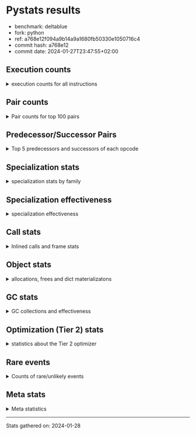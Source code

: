 
# Pystats results

- benchmark: deltablue
- fork: python
- ref: a768e12f094a9b14a9a1680fb50330e1050716c4
- commit hash: a768e12
- commit date: 2024-01-27T23:47:55+02:00

## Execution counts

<details>
<summary> execution counts for all instructions </summary>

|Name | Count | Self | Cumulative | Miss ratio | 
|---|---:|---:|---:|---:|
| LOAD_FAST | 391,496,320 | 20.2% | 20.2% |  |
| LOAD_ATTR_INSTANCE_VALUE | 268,408,620 | 13.9% | 34.1% | 1.5% |
| RESUME_CHECK | 131,636,640 | 6.8% | 40.9% | 0.0% |
| CALL_PY_EXACT_ARGS | 123,166,680 | 6.4% | 47.3% | 2.8% |
| LOAD_ATTR_METHOD_WITH_VALUES | 121,385,540 | 6.3% | 53.6% | 5.5% |
| LOAD_GLOBAL_MODULE | 94,470,280 | 4.9% | 58.4% |  |
| POP_JUMP_IF_FALSE | 93,130,320 | 4.8% | 63.3% |  |
| COMPARE_OP_INT | 87,805,100 | 4.5% | 67.8% |  |
| RETURN_VALUE | 81,860,940 | 4.2% | 72.0% |  |
| LOAD_ATTR_CLASS | 78,745,360 | 4.1% | 76.1% |  |
| STORE_FAST | 60,257,680 | 3.1% | 79.2% |  |
| STORE_ATTR_INSTANCE_VALUE | 55,089,540 | 2.8% | 82.1% | 3.4% |
| POP_TOP | 53,102,380 | 2.7% | 84.8% |  |
| RETURN_CONST | 51,095,040 | 2.6% | 87.4% |  |
| FOR_ITER_LIST | 41,702,280 | 2.2% | 89.6% |  |
| JUMP_BACKWARD | 41,364,480 | 2.1% | 91.7% |  |
| LOAD_FAST_LOAD_FAST | 20,323,840 | 1.1% | 92.8% |  |
| TO_BOOL_BOOL | 18,201,080 | 0.9% | 93.7% |  |
| LOAD_ATTR | 17,765,040 | 0.9% | 94.6% |  |
| POP_JUMP_IF_TRUE | 12,500,480 | 0.6% | 95.3% |  |
| LOAD_CONST | 9,244,240 | 0.5% | 95.8% |  |
| LOAD_GLOBAL_BUILTIN | 7,871,600 | 0.4% | 96.2% |  |
| BINARY_OP_ADD_INT | 7,165,340 | 0.4% | 96.5% |  |
| CALL_BOUND_METHOD_EXACT_ARGS | 6,955,340 | 0.4% | 96.9% |  |
| BINARY_OP_MULTIPLY_INT | 6,366,660 | 0.3% | 97.2% |  |
| CALL_LIST_APPEND | 5,997,860 | 0.3% | 97.5% |  |
| COMPARE_OP | 5,512,420 | 0.3% | 97.8% |  |
| COPY | 4,656,640 | 0.2% | 98.1% |  |
| CALL_LEN | 4,446,600 | 0.2% | 98.3% |  |
| TO_BOOL_INT | 4,446,600 | 0.2% | 98.5% |  |
| GET_ITER | 4,057,680 | 0.2% | 98.7% |  |
| CALL | 3,981,820 | 0.2% | 98.9% |  |
| COPY_FREE_VARS | 3,402,320 | 0.2% | 99.1% |  |
| LOAD_SUPER_ATTR_METHOD | 3,402,020 | 0.2% | 99.3% |  |
| CALL_METHOD_DESCRIPTOR_FAST | 3,185,780 | 0.2% | 99.5% | 100.0% |
| POP_JUMP_IF_NONE | 2,869,760 | 0.1% | 99.6% |  |
| FOR_ITER_RANGE | 1,405,380 | 0.1% | 99.7% |  |
| EXIT_INIT_CHECK | 1,318,140 | 0.1% | 99.8% |  |
| CALL_ALLOC_AND_ENTER_INIT | 1,318,140 | 0.1% | 99.8% |  |
| BINARY_OP | 856,520 | 0.0% | 99.9% |  |
| SWAP | 796,160 | 0.0% | 99.9% |  |
| JUMP_FORWARD | 514,560 | 0.0% | 99.9% |  |
| BINARY_SUBSCR | 507,440 | 0.0% | 100.0% |  |
| UNARY_NOT | 271,360 | 0.0% | 100.0% |  |
| INTERPRETER_EXIT | 261,380 | 0.0% | 100.0% |  |
| BINARY_OP_SUBTRACT_INT | 89,540 | 0.0% | 100.0% |  |
| LOAD_ATTR_SLOT | 61,320 | 0.0% | 100.0% |  |
| CALL_BUILTIN_CLASS | 22,980 | 0.0% | 100.0% |  |
| CALL_METHOD_DESCRIPTOR_O | 10,400 | 0.0% | 100.0% | 100.0% |
| BUILD_CONST_KEY_MAP | 10,240 | 0.0% | 100.0% |  |
| BINARY_SUBSCR_DICT | 10,220 | 0.0% | 100.0% |  |
| STORE_GLOBAL | 5,120 | 0.0% | 100.0% |  |
| LOAD_GLOBAL | 4,080 | 0.0% | 100.0% |  |
| PUSH_NULL | 2,880 | 0.0% | 100.0% |  |
| LOAD_FAST_CHECK | 2,560 | 0.0% | 100.0% |  |
| STORE_FAST_STORE_FAST | 2,560 | 0.0% | 100.0% |  |
| UNPACK_SEQUENCE_TUPLE | 2,540 | 0.0% | 100.0% |  |
| STORE_ATTR | 2,200 | 0.0% | 100.0% |  |
| TO_BOOL | 1,280 | 0.0% | 100.0% |  |
| RESUME | 1,200 | 0.0% | 100.0% | 305.0% |
| FOR_ITER | 520 | 0.0% | 100.0% |  |
| LOAD_SUPER_ATTR | 440 | 0.0% | 100.0% |  |
| LOAD_DEREF | 160 | 0.0% | 100.0% |  |
| LOAD_ATTR_MODULE | 120 | 0.0% | 100.0% |  |
| NOP | 80 | 0.0% | 100.0% |  |
| CALL_FUNCTION_EX | 80 | 0.0% | 100.0% |  |
| BINARY_OP_SUBTRACT_FLOAT | 60 | 0.0% | 100.0% |  |
| UNPACK_SEQUENCE | 40 | 0.0% | 100.0% |  |


</details>

## Pair counts

<details>
<summary> Pair counts for top 100 pairs </summary>

|Pair | Count | Self | Cumulative | 
|---|---:|---:|---:|
| LOAD_FAST LOAD_ATTR_INSTANCE_VALUE | 210,659,280 | 10.9% | 10.9% |
| RESUME_CHECK LOAD_FAST | 124,154,240 | 6.4% | 17.3% |
| CALL_PY_EXACT_ARGS RESUME_CHECK | 121,275,820 | 6.3% | 23.6% |
| LOAD_FAST LOAD_ATTR_METHOD_WITH_VALUES | 115,525,680 | 6.0% | 29.5% |
| LOAD_ATTR_METHOD_WITH_VALUES CALL_PY_EXACT_ARGS | 109,241,200 | 5.6% | 35.2% |
| POP_JUMP_IF_FALSE LOAD_FAST | 81,198,080 | 4.2% | 39.4% |
| LOAD_GLOBAL_MODULE LOAD_ATTR_CLASS | 78,745,120 | 4.1% | 43.5% |
| COMPARE_OP_INT POP_JUMP_IF_FALSE | 76,991,800 | 4.0% | 47.4% |
| LOAD_ATTR_INSTANCE_VALUE LOAD_GLOBAL_MODULE | 75,414,840 | 3.9% | 51.3% |
| LOAD_ATTR_CLASS COMPARE_OP_INT | 75,409,760 | 3.9% | 55.2% |
| LOAD_ATTR_INSTANCE_VALUE RETURN_VALUE | 67,089,780 | 3.5% | 58.7% |
| LOAD_ATTR_INSTANCE_VALUE LOAD_FAST | 50,917,820 | 2.6% | 61.3% |
| STORE_FAST LOAD_FAST | 50,457,920 | 2.6% | 63.9% |
| RETURN_CONST POP_TOP | 47,915,520 | 2.5% | 66.4% |
| JUMP_BACKWARD FOR_ITER_LIST | 37,667,720 | 1.9% | 68.4% |
| FOR_ITER_LIST STORE_FAST | 37,667,720 | 1.9% | 70.3% |
| STORE_ATTR_INSTANCE_VALUE RETURN_CONST | 37,554,820 | 1.9% | 72.3% |
| POP_TOP JUMP_BACKWARD | 31,490,640 | 1.6% | 73.9% |
| RETURN_VALUE LOAD_ATTR_INSTANCE_VALUE | 28,710,280 | 1.5% | 75.4% |
| RETURN_VALUE STORE_ATTR_INSTANCE_VALUE | 27,924,360 | 1.4% | 76.8% |
| LOAD_ATTR_INSTANCE_VALUE LOAD_ATTR_INSTANCE_VALUE | 27,204,200 | 1.4% | 78.2% |
| LOAD_FAST STORE_ATTR_INSTANCE_VALUE | 12,233,020 | 0.6% | 78.9% |
| LOAD_FAST CALL_PY_EXACT_ARGS | 12,023,280 | 0.6% | 79.5% |
| LOAD_ATTR LOAD_FAST | 11,743,860 | 0.6% | 80.1% |
| TO_BOOL_BOOL POP_JUMP_IF_FALSE | 11,663,020 | 0.6% | 80.7% |
| LOAD_ATTR_METHOD_WITH_VALUES LOAD_FAST | 10,720,880 | 0.6% | 81.2% |
| RETURN_VALUE TO_BOOL_BOOL | 10,395,620 | 0.5% | 81.8% |
| POP_TOP LOAD_FAST | 9,326,080 | 0.5% | 82.3% |
| COMPARE_OP_INT RETURN_VALUE | 9,277,380 | 0.5% | 82.7% |
| RETURN_VALUE STORE_FAST | 8,867,700 | 0.5% | 83.2% |
| STORE_ATTR_INSTANCE_VALUE LOAD_FAST | 8,680,640 | 0.4% | 83.6% |
| LOAD_FAST LOAD_ATTR | 8,594,160 | 0.4% | 84.1% |
| LOAD_FAST_LOAD_FAST STORE_ATTR_INSTANCE_VALUE | 7,095,780 | 0.4% | 84.5% |
| LOAD_ATTR_INSTANCE_VALUE STORE_FAST | 7,022,000 | 0.4% | 84.8% |
| LOAD_ATTR_INSTANCE_VALUE STORE_ATTR_INSTANCE_VALUE | 7,003,920 | 0.4% | 85.2% |
| CALL_BOUND_METHOD_EXACT_ARGS RESUME_CHECK | 6,955,340 | 0.4% | 85.5% |
| LOAD_GLOBAL_MODULE LOAD_ATTR | 6,492,160 | 0.3% | 85.9% |
| LOAD_FAST COMPARE_OP_INT | 6,471,320 | 0.3% | 86.2% |
| STORE_FAST LOAD_FAST_LOAD_FAST | 6,348,800 | 0.3% | 86.5% |
| TO_BOOL_BOOL POP_JUMP_IF_TRUE | 6,266,720 | 0.3% | 86.9% |
| BINARY_OP_ADD_INT LOAD_FAST | 5,859,820 | 0.3% | 87.2% |
| BINARY_OP_MULTIPLY_INT LOAD_FAST | 5,859,820 | 0.3% | 87.5% |
| LOAD_ATTR_INSTANCE_VALUE BINARY_OP_ADD_INT | 5,859,800 | 0.3% | 87.8% |
| LOAD_ATTR_INSTANCE_VALUE BINARY_OP_MULTIPLY_INT | 5,859,800 | 0.3% | 88.1% |
| POP_JUMP_IF_TRUE LOAD_FAST | 5,488,640 | 0.3% | 88.4% |
| LOAD_FAST CALL_LIST_APPEND | 5,480,560 | 0.3% | 88.6% |
| COMPARE_OP POP_JUMP_IF_TRUE | 5,470,780 | 0.3% | 88.9% |
| LOAD_FAST_LOAD_FAST COMPARE_OP | 5,470,760 | 0.3% | 89.2% |
| LOAD_ATTR_INSTANCE_VALUE COMPARE_OP_INT | 4,897,200 | 0.3% | 89.5% |
| LOAD_ATTR_INSTANCE_VALUE CALL_BOUND_METHOD_EXACT_ARGS | 4,896,960 | 0.3% | 89.7% |
| RETURN_VALUE LOAD_FAST | 4,656,640 | 0.2% | 90.0% |
| LOAD_GLOBAL_BUILTIN LOAD_FAST | 4,456,820 | 0.2% | 90.2% |
| TO_BOOL_INT POP_JUMP_IF_FALSE | 4,446,600 | 0.2% | 90.4% |
| LOAD_FAST CALL_LEN | 4,446,480 | 0.2% | 90.6% |
| CALL_LEN TO_BOOL_INT | 4,446,480 | 0.2% | 90.9% |
| POP_JUMP_IF_TRUE JUMP_BACKWARD | 4,428,800 | 0.2% | 91.1% |
| POP_JUMP_IF_FALSE LOAD_GLOBAL_MODULE | 4,136,440 | 0.2% | 91.3% |
| GET_ITER FOR_ITER_LIST | 4,034,440 | 0.2% | 91.5% |
| LOAD_CONST LOAD_FAST | 3,978,240 | 0.2% | 91.7% |
| LOAD_GLOBAL_MODULE LOAD_FAST | 3,947,080 | 0.2% | 91.9% |
| POP_TOP RETURN_CONST | 3,916,840 | 0.2% | 92.1% |
| POP_TOP LOAD_FAST_LOAD_FAST | 3,906,560 | 0.2% | 92.3% |
| COPY TO_BOOL_BOOL | 3,860,320 | 0.2% | 92.5% |
| COPY_FREE_VARS RESUME_CHECK | 3,402,080 | 0.2% | 92.7% |
| LOAD_FAST LOAD_SUPER_ATTR_METHOD | 3,401,800 | 0.2% | 92.9% |
| LOAD_GLOBAL_BUILTIN LOAD_GLOBAL_MODULE | 3,401,800 | 0.2% | 93.1% |
| STORE_ATTR_INSTANCE_VALUE LOAD_GLOBAL_MODULE | 3,381,520 | 0.2% | 93.2% |
| LOAD_FAST RETURN_VALUE | 3,379,280 | 0.2% | 93.4% |
| LOAD_ATTR_CLASS LOAD_FAST | 3,335,520 | 0.2% | 93.6% |
| RESUME_CHECK LOAD_GLOBAL_BUILTIN | 3,145,840 | 0.2% | 93.8% |
| LOAD_ATTR LOAD_CONST | 3,136,060 | 0.2% | 93.9% |
| CALL_METHOD_DESCRIPTOR_FAST STORE_FAST | 3,125,700 | 0.2% | 94.1% |
| LOAD_CONST CALL_METHOD_DESCRIPTOR_FAST | 3,125,640 | 0.2% | 94.2% |
| LOAD_ATTR_INSTANCE_VALUE COPY | 3,087,300 | 0.2% | 94.4% |
| FOR_ITER_LIST RETURN_CONST | 2,956,800 | 0.2% | 94.5% |
| STORE_FAST LOAD_GLOBAL_MODULE | 2,879,520 | 0.1% | 94.7% |
| LOAD_FAST POP_JUMP_IF_NONE | 2,859,520 | 0.1% | 94.8% |
| POP_JUMP_IF_FALSE JUMP_BACKWARD | 2,839,040 | 0.1% | 95.0% |
| LOAD_FAST GET_ITER | 2,621,520 | 0.1% | 95.1% |
| STORE_ATTR_INSTANCE_VALUE LOAD_CONST | 2,608,480 | 0.1% | 95.3% |
| LOAD_ATTR_INSTANCE_VALUE LOAD_ATTR | 2,604,000 | 0.1% | 95.4% |
| POP_TOP LOAD_GLOBAL_BUILTIN | 2,603,360 | 0.1% | 95.5% |
| CALL_LIST_APPEND RETURN_CONST | 2,593,240 | 0.1% | 95.7% |
| LOAD_ATTR_INSTANCE_VALUE TO_BOOL_BOOL | 2,329,480 | 0.1% | 95.8% |
| JUMP_BACKWARD LOAD_FAST | 2,314,240 | 0.1% | 95.9% |
| POP_JUMP_IF_FALSE POP_TOP | 2,314,240 | 0.1% | 96.0% |
| LOAD_GLOBAL_MODULE CALL | 2,134,920 | 0.1% | 96.1% |
| LOAD_GLOBAL_MODULE LOAD_ATTR_METHOD_WITH_VALUES | 2,104,120 | 0.1% | 96.2% |
| POP_JUMP_IF_FALSE RETURN_CONST | 2,099,200 | 0.1% | 96.4% |
| RESUME_CHECK LOAD_GLOBAL_MODULE | 2,098,920 | 0.1% | 96.5% |
| LOAD_ATTR LOAD_FAST_LOAD_FAST | 2,058,260 | 0.1% | 96.6% |
| LOAD_FAST_LOAD_FAST CALL_BOUND_METHOD_EXACT_ARGS | 2,058,200 | 0.1% | 96.7% |
| STORE_ATTR_INSTANCE_VALUE LOAD_FAST_LOAD_FAST | 2,058,140 | 0.1% | 96.8% |
| CALL_LIST_APPEND JUMP_BACKWARD | 1,827,760 | 0.1% | 96.9% |
| CALL_PY_EXACT_ARGS COPY_FREE_VARS | 1,825,180 | 0.1% | 97.0% |
| LOAD_ATTR_INSTANCE_VALUE LOAD_ATTR_METHOD_WITH_VALUES | 1,817,360 | 0.1% | 97.1% |
| LOAD_FAST_LOAD_FAST LOAD_ATTR_METHOD_WITH_VALUES | 1,812,400 | 0.1% | 97.2% |
| CALL STORE_FAST | 1,605,420 | 0.1% | 97.2% |
| RETURN_CONST TO_BOOL_BOOL | 1,594,740 | 0.1% | 97.3% |
| CALL POP_TOP | 1,579,920 | 0.1% | 97.4% |


</details>

## Predecessor/Successor Pairs

<details>
<summary> Top 5 predecessors and successors of each opcode </summary>

### CACHE

<details>
<summary> Successors and predecessors for CACHE </summary>

|Successors | Count | Percentage | 
|---|---:|---:|
| COPY_FREE_VARS | 258,820 | 99.0% |
| RESUME_CHECK | 2,540 | 1.0% |
| RESUME | 20 | 0.0% |


</details>

### BINARY_SUBSCR

<details>
<summary> Successors and predecessors for BINARY_SUBSCR </summary>

|Predecessors | Count | Percentage | 
|---|---:|---:|
| LOAD_FAST_LOAD_FAST | 506,880 | 99.9% |
| BINARY_SUBSCR | 520 | 0.1% |
| LOAD_ATTR | 20 | 0.0% |
| LOAD_ATTR_INSTANCE_VALUE | 20 | 0.0% |

|Successors | Count | Percentage | 
|---|---:|---:|
| LOAD_ATTR_INSTANCE_VALUE | 506,800 | 99.9% |
| BINARY_SUBSCR | 520 | 0.1% |
| LOAD_ATTR | 80 | 0.0% |
| RETURN_VALUE | 20 | 0.0% |
| BINARY_SUBSCR_DICT | 20 | 0.0% |


</details>

### EXIT_INIT_CHECK

<details>
<summary> Successors and predecessors for EXIT_INIT_CHECK </summary>

|Predecessors | Count | Percentage | 
|---|---:|---:|
| RETURN_CONST | 1,318,140 | 100.0% |

|Successors | Count | Percentage | 
|---|---:|---:|
| RETURN_VALUE | 1,318,140 | 100.0% |


</details>

### GET_ITER

<details>
<summary> Successors and predecessors for GET_ITER </summary>

|Predecessors | Count | Percentage | 
|---|---:|---:|
| LOAD_FAST | 2,621,520 | 64.6% |
| LOAD_ATTR_INSTANCE_VALUE | 1,413,060 | 34.8% |
| CALL_BUILTIN_CLASS | 22,920 | 0.6% |
| CALL | 120 | 0.0% |
| LOAD_ATTR | 60 | 0.0% |

|Successors | Count | Percentage | 
|---|---:|---:|
| FOR_ITER_LIST | 4,034,440 | 99.4% |
| FOR_ITER_RANGE | 22,980 | 0.6% |
| FOR_ITER | 260 | 0.0% |


</details>

### INTERPRETER_EXIT

<details>
<summary> Successors and predecessors for INTERPRETER_EXIT </summary>

|Predecessors | Count | Percentage | 
|---|---:|---:|
| RETURN_CONST | 261,380 | 100.0% |


</details>

### NOP

<details>
<summary> Successors and predecessors for NOP </summary>

|Predecessors | Count | Percentage | 
|---|---:|---:|
| POP_TOP | 80 | 100.0% |

|Successors | Count | Percentage | 
|---|---:|---:|
| LOAD_DEREF | 80 | 100.0% |


</details>

### POP_TOP

<details>
<summary> Successors and predecessors for POP_TOP </summary>

|Predecessors | Count | Percentage | 
|---|---:|---:|
| RETURN_CONST | 47,915,520 | 90.2% |
| POP_JUMP_IF_FALSE | 2,314,240 | 4.4% |
| CALL | 1,579,920 | 3.0% |
| RETURN_VALUE | 770,480 | 1.5% |
| POP_JUMP_IF_TRUE | 512,000 | 1.0% |

|Successors | Count | Percentage | 
|---|---:|---:|
| JUMP_BACKWARD | 31,490,640 | 59.3% |
| LOAD_FAST | 9,326,080 | 17.6% |
| RETURN_CONST | 3,916,840 | 7.4% |
| LOAD_FAST_LOAD_FAST | 3,906,560 | 7.4% |
| LOAD_GLOBAL_BUILTIN | 2,603,360 | 4.9% |


</details>

### PUSH_NULL

<details>
<summary> Successors and predecessors for PUSH_NULL </summary>

|Predecessors | Count | Percentage | 
|---|---:|---:|
| LOAD_FAST | 2,720 | 94.4% |
| LOAD_DEREF | 80 | 2.8% |
| LOAD_ATTR_MODULE | 60 | 2.1% |
| LOAD_ATTR | 20 | 0.7% |

|Successors | Count | Percentage | 
|---|---:|---:|
| CALL | 2,800 | 97.2% |
| LOAD_FAST | 80 | 2.8% |


</details>

### RETURN_VALUE

<details>
<summary> Successors and predecessors for RETURN_VALUE </summary>

|Predecessors | Count | Percentage | 
|---|---:|---:|
| LOAD_ATTR_INSTANCE_VALUE | 67,089,780 | 82.0% |
| COMPARE_OP_INT | 9,277,380 | 11.3% |
| LOAD_FAST | 3,379,280 | 4.1% |
| EXIT_INIT_CHECK | 1,318,140 | 1.6% |
| POP_JUMP_IF_TRUE | 773,120 | 0.9% |

|Successors | Count | Percentage | 
|---|---:|---:|
| LOAD_ATTR_INSTANCE_VALUE | 28,710,280 | 35.1% |
| STORE_ATTR_INSTANCE_VALUE | 27,924,360 | 34.1% |
| TO_BOOL_BOOL | 10,395,620 | 12.7% |
| STORE_FAST | 8,867,700 | 10.8% |
| LOAD_FAST | 4,656,640 | 5.7% |


</details>

### TO_BOOL

<details>
<summary> Successors and predecessors for TO_BOOL </summary>

|Predecessors | Count | Percentage | 
|---|---:|---:|
| RETURN_VALUE | 540 | 42.2% |
| COPY | 160 | 12.5% |
| RETURN_CONST | 140 | 10.9% |
| CALL | 120 | 9.4% |
| CALL_LEN | 120 | 9.4% |

|Successors | Count | Percentage | 
|---|---:|---:|
| TO_BOOL_BOOL | 520 | 40.6% |
| POP_JUMP_IF_FALSE | 460 | 35.9% |
| POP_JUMP_IF_TRUE | 160 | 12.5% |
| TO_BOOL_INT | 120 | 9.4% |
| UNARY_NOT | 20 | 1.6% |


</details>

### UNARY_NOT

<details>
<summary> Successors and predecessors for UNARY_NOT </summary>

|Predecessors | Count | Percentage | 
|---|---:|---:|
| TO_BOOL_BOOL | 271,340 | 100.0% |
| TO_BOOL | 20 | 0.0% |

|Successors | Count | Percentage | 
|---|---:|---:|
| LOAD_FAST | 271,360 | 100.0% |


</details>

### BINARY_OP

<details>
<summary> Successors and predecessors for BINARY_OP </summary>

|Predecessors | Count | Percentage | 
|---|---:|---:|
| LOAD_FAST | 770,600 | 90.0% |
| LOAD_ATTR_INSTANCE_VALUE | 84,520 | 9.9% |
| BINARY_OP | 1,000 | 0.1% |
| LOAD_CONST | 320 | 0.0% |
| LOAD_ATTR | 80 | 0.0% |

|Successors | Count | Percentage | 
|---|---:|---:|
| LOAD_FAST | 596,540 | 69.6% |
| STORE_FAST | 258,580 | 30.2% |
| BINARY_OP | 1,000 | 0.1% |
| BINARY_OP_ADD_INT | 100 | 0.0% |
| CALL | 60 | 0.0% |


</details>

### BUILD_CONST_KEY_MAP

<details>
<summary> Successors and predecessors for BUILD_CONST_KEY_MAP </summary>

|Predecessors | Count | Percentage | 
|---|---:|---:|
| LOAD_CONST | 10,240 | 100.0% |

|Successors | Count | Percentage | 
|---|---:|---:|
| STORE_FAST | 10,240 | 100.0% |


</details>

### CALL

<details>
<summary> Successors and predecessors for CALL </summary>

|Predecessors | Count | Percentage | 
|---|---:|---:|
| LOAD_GLOBAL_MODULE | 2,134,920 | 53.6% |
| LOAD_SUPER_ATTR_METHOD | 1,576,900 | 39.6% |
| LOAD_FAST | 260,440 | 6.5% |
| CALL | 3,420 | 0.1% |
| PUSH_NULL | 2,800 | 0.1% |

|Successors | Count | Percentage | 
|---|---:|---:|
| STORE_FAST | 1,605,420 | 40.3% |
| POP_TOP | 1,579,920 | 39.7% |
| LOAD_FAST | 788,560 | 19.8% |
| CALL | 3,420 | 0.1% |
| CALL_PY_EXACT_ARGS | 1,520 | 0.0% |


</details>

### CALL_FUNCTION_EX

<details>
<summary> Successors and predecessors for CALL_FUNCTION_EX </summary>

|Predecessors | Count | Percentage | 
|---|---:|---:|
| LOAD_FAST | 80 | 100.0% |

|Successors | Count | Percentage | 
|---|---:|---:|
| COPY_FREE_VARS | 80 | 100.0% |


</details>

### COMPARE_OP

<details>
<summary> Successors and predecessors for COMPARE_OP </summary>

|Predecessors | Count | Percentage | 
|---|---:|---:|
| LOAD_FAST_LOAD_FAST | 5,470,760 | 99.2% |
| LOAD_FAST | 20,840 | 0.4% |
| LOAD_ATTR | 15,480 | 0.3% |
| LOAD_CONST | 2,680 | 0.0% |
| COMPARE_OP | 2,460 | 0.0% |

|Successors | Count | Percentage | 
|---|---:|---:|
| POP_JUMP_IF_TRUE | 5,470,780 | 99.2% |
| POP_JUMP_IF_FALSE | 28,440 | 0.5% |
| STORE_FAST | 10,240 | 0.2% |
| COMPARE_OP | 2,460 | 0.0% |
| COMPARE_OP_INT | 420 | 0.0% |


</details>

### COPY

<details>
<summary> Successors and predecessors for COPY </summary>

|Predecessors | Count | Percentage | 
|---|---:|---:|
| LOAD_ATTR_INSTANCE_VALUE | 3,087,300 | 66.3% |
| LOAD_FAST | 796,160 | 17.1% |
| COMPARE_OP_INT | 773,100 | 16.6% |
| LOAD_ATTR | 60 | 0.0% |
| COMPARE_OP | 20 | 0.0% |

|Successors | Count | Percentage | 
|---|---:|---:|
| TO_BOOL_BOOL | 3,860,320 | 82.9% |
| LOAD_ATTR_INSTANCE_VALUE | 796,120 | 17.1% |
| TO_BOOL | 160 | 0.0% |
| LOAD_ATTR | 40 | 0.0% |


</details>

### COPY_FREE_VARS

<details>
<summary> Successors and predecessors for COPY_FREE_VARS </summary>

|Predecessors | Count | Percentage | 
|---|---:|---:|
| CALL_PY_EXACT_ARGS | 1,825,180 | 53.6% |
| CALL_ALLOC_AND_ENTER_INIT | 1,318,140 | 38.7% |
| CACHE | 258,820 | 7.6% |
| CALL | 100 | 0.0% |
| CALL_FUNCTION_EX | 80 | 0.0% |

|Successors | Count | Percentage | 
|---|---:|---:|
| RESUME_CHECK | 3,402,080 | 100.0% |
| RESUME | 240 | 0.0% |


</details>

### FOR_ITER

<details>
<summary> Successors and predecessors for FOR_ITER </summary>

|Predecessors | Count | Percentage | 
|---|---:|---:|
| GET_ITER | 260 | 50.0% |
| JUMP_BACKWARD | 260 | 50.0% |

|Successors | Count | Percentage | 
|---|---:|---:|
| STORE_FAST | 260 | 50.0% |
| FOR_ITER_RANGE | 140 | 26.9% |
| FOR_ITER_LIST | 120 | 23.1% |


</details>

### JUMP_BACKWARD

<details>
<summary> Successors and predecessors for JUMP_BACKWARD </summary>

|Predecessors | Count | Percentage | 
|---|---:|---:|
| POP_TOP | 31,490,640 | 76.1% |
| POP_JUMP_IF_TRUE | 4,428,800 | 10.7% |
| POP_JUMP_IF_FALSE | 2,839,040 | 6.9% |
| CALL_LIST_APPEND | 1,827,760 | 4.4% |
| POP_JUMP_IF_NONE | 509,440 | 1.2% |

|Successors | Count | Percentage | 
|---|---:|---:|
| FOR_ITER_LIST | 37,667,720 | 91.1% |
| LOAD_FAST | 2,314,240 | 5.6% |
| FOR_ITER_RANGE | 1,382,260 | 3.3% |
| FOR_ITER | 260 | 0.0% |


</details>

### JUMP_FORWARD

<details>
<summary> Successors and predecessors for JUMP_FORWARD </summary>

|Predecessors | Count | Percentage | 
|---|---:|---:|
| STORE_ATTR_INSTANCE_VALUE | 514,520 | 100.0% |
| STORE_ATTR | 40 | 0.0% |

|Successors | Count | Percentage | 
|---|---:|---:|
| LOAD_GLOBAL_MODULE | 258,560 | 50.2% |
| LOAD_FAST | 256,000 | 49.8% |


</details>

### LOAD_ATTR

<details>
<summary> Successors and predecessors for LOAD_ATTR </summary>

|Predecessors | Count | Percentage | 
|---|---:|---:|
| LOAD_FAST | 8,594,160 | 48.4% |
| LOAD_GLOBAL_MODULE | 6,492,160 | 36.5% |
| LOAD_ATTR_INSTANCE_VALUE | 2,604,000 | 14.7% |
| LOAD_ATTR_SLOT | 61,320 | 0.3% |
| LOAD_ATTR | 12,160 | 0.1% |

|Successors | Count | Percentage | 
|---|---:|---:|
| LOAD_FAST | 11,743,860 | 66.1% |
| LOAD_CONST | 3,136,060 | 17.7% |
| LOAD_FAST_LOAD_FAST | 2,058,260 | 11.6% |
| CALL_ALLOC_AND_ENTER_INIT | 783,120 | 4.4% |
| COMPARE_OP | 15,480 | 0.1% |


</details>

### LOAD_CONST

<details>
<summary> Successors and predecessors for LOAD_CONST </summary>

|Predecessors | Count | Percentage | 
|---|---:|---:|
| LOAD_ATTR | 3,136,060 | 33.9% |
| STORE_ATTR_INSTANCE_VALUE | 2,608,480 | 28.2% |
| LOAD_ATTR_INSTANCE_VALUE | 801,220 | 8.7% |
| LOAD_FAST | 783,440 | 8.5% |
| LOAD_GLOBAL_MODULE | 517,040 | 5.6% |

|Successors | Count | Percentage | 
|---|---:|---:|
| LOAD_FAST | 3,978,240 | 43.0% |
| CALL_METHOD_DESCRIPTOR_FAST | 3,125,640 | 33.8% |
| BINARY_OP_ADD_INT | 1,305,440 | 14.1% |
| BINARY_OP_MULTIPLY_INT | 506,800 | 5.5% |
| COMPARE_OP_INT | 261,080 | 2.8% |


</details>

### LOAD_DEREF

<details>
<summary> Successors and predecessors for LOAD_DEREF </summary>

|Predecessors | Count | Percentage | 
|---|---:|---:|
| NOP | 80 | 50.0% |
| STORE_FAST | 80 | 50.0% |

|Successors | Count | Percentage | 
|---|---:|---:|
| PUSH_NULL | 80 | 50.0% |
| STORE_FAST | 80 | 50.0% |


</details>

### LOAD_FAST

<details>
<summary> Successors and predecessors for LOAD_FAST </summary>

|Predecessors | Count | Percentage | 
|---|---:|---:|
| RESUME_CHECK | 124,154,240 | 31.7% |
| POP_JUMP_IF_FALSE | 81,198,080 | 20.7% |
| LOAD_ATTR_INSTANCE_VALUE | 50,917,820 | 13.0% |
| STORE_FAST | 50,457,920 | 12.9% |
| LOAD_ATTR | 11,743,860 | 3.0% |

|Successors | Count | Percentage | 
|---|---:|---:|
| LOAD_ATTR_INSTANCE_VALUE | 210,659,280 | 53.8% |
| LOAD_ATTR_METHOD_WITH_VALUES | 115,525,680 | 29.5% |
| STORE_ATTR_INSTANCE_VALUE | 12,233,020 | 3.1% |
| CALL_PY_EXACT_ARGS | 12,023,280 | 3.1% |
| LOAD_ATTR | 8,594,160 | 2.2% |


</details>

### LOAD_FAST_CHECK

<details>
<summary> Successors and predecessors for LOAD_FAST_CHECK </summary>

|Predecessors | Count | Percentage | 
|---|---:|---:|
| POP_TOP | 2,560 | 100.0% |

|Successors | Count | Percentage | 
|---|---:|---:|
| LOAD_ATTR_INSTANCE_VALUE | 2,520 | 98.4% |
| LOAD_ATTR | 40 | 1.6% |


</details>

### LOAD_FAST_LOAD_FAST

<details>
<summary> Successors and predecessors for LOAD_FAST_LOAD_FAST </summary>

|Predecessors | Count | Percentage | 
|---|---:|---:|
| STORE_FAST | 6,348,800 | 31.2% |
| POP_TOP | 3,906,560 | 19.2% |
| LOAD_ATTR | 2,058,260 | 10.1% |
| STORE_ATTR_INSTANCE_VALUE | 2,058,140 | 10.1% |
| POP_JUMP_IF_TRUE | 1,297,920 | 6.4% |

|Successors | Count | Percentage | 
|---|---:|---:|
| STORE_ATTR_INSTANCE_VALUE | 7,095,780 | 34.9% |
| COMPARE_OP | 5,470,760 | 26.9% |
| CALL_BOUND_METHOD_EXACT_ARGS | 2,058,200 | 10.1% |
| LOAD_ATTR_METHOD_WITH_VALUES | 1,812,400 | 8.9% |
| CALL_PY_EXACT_ARGS | 1,569,160 | 7.7% |


</details>

### LOAD_GLOBAL

<details>
<summary> Successors and predecessors for LOAD_GLOBAL </summary>

|Predecessors | Count | Percentage | 
|---|---:|---:|
| STORE_FAST | 680 | 16.7% |
| POP_JUMP_IF_FALSE | 560 | 13.7% |
| POP_TOP | 500 | 12.3% |
| RESUME | 380 | 9.3% |
| RESUME_CHECK | 380 | 9.3% |

|Successors | Count | Percentage | 
|---|---:|---:|
| LOAD_GLOBAL_MODULE | 1,560 | 38.2% |
| LOAD_ATTR | 760 | 18.6% |
| LOAD_FAST | 660 | 16.2% |
| LOAD_GLOBAL_BUILTIN | 480 | 11.8% |
| CALL | 240 | 5.9% |


</details>

### LOAD_SUPER_ATTR

<details>
<summary> Successors and predecessors for LOAD_SUPER_ATTR </summary>

|Predecessors | Count | Percentage | 
|---|---:|---:|
| LOAD_FAST | 440 | 100.0% |

|Successors | Count | Percentage | 
|---|---:|---:|
| LOAD_SUPER_ATTR_METHOD | 220 | 50.0% |
| CALL | 100 | 22.7% |
| LOAD_FAST | 60 | 13.6% |
| LOAD_FAST_LOAD_FAST | 60 | 13.6% |


</details>

### POP_JUMP_IF_FALSE

<details>
<summary> Successors and predecessors for POP_JUMP_IF_FALSE </summary>

|Predecessors | Count | Percentage | 
|---|---:|---:|
| COMPARE_OP_INT | 76,991,800 | 82.7% |
| TO_BOOL_BOOL | 11,663,020 | 12.5% |
| TO_BOOL_INT | 4,446,600 | 4.8% |
| COMPARE_OP | 28,440 | 0.0% |
| TO_BOOL | 460 | 0.0% |

|Successors | Count | Percentage | 
|---|---:|---:|
| LOAD_FAST | 81,198,080 | 87.2% |
| LOAD_GLOBAL_MODULE | 4,136,440 | 4.4% |
| JUMP_BACKWARD | 2,839,040 | 3.0% |
| POP_TOP | 2,314,240 | 2.5% |
| RETURN_CONST | 2,099,200 | 2.3% |


</details>

### POP_JUMP_IF_NONE

<details>
<summary> Successors and predecessors for POP_JUMP_IF_NONE </summary>

|Predecessors | Count | Percentage | 
|---|---:|---:|
| LOAD_FAST | 2,859,520 | 99.6% |
| LOAD_ATTR_INSTANCE_VALUE | 10,220 | 0.4% |
| LOAD_ATTR | 20 | 0.0% |

|Successors | Count | Percentage | 
|---|---:|---:|
| RETURN_CONST | 783,360 | 27.3% |
| LOAD_FAST_LOAD_FAST | 778,240 | 27.1% |
| LOAD_FAST | 542,720 | 18.9% |
| JUMP_BACKWARD | 509,440 | 17.8% |
| LOAD_GLOBAL_MODULE | 255,960 | 8.9% |


</details>

### POP_JUMP_IF_TRUE

<details>
<summary> Successors and predecessors for POP_JUMP_IF_TRUE </summary>

|Predecessors | Count | Percentage | 
|---|---:|---:|
| TO_BOOL_BOOL | 6,266,720 | 50.1% |
| COMPARE_OP | 5,470,780 | 43.8% |
| COMPARE_OP_INT | 762,820 | 6.1% |
| TO_BOOL | 160 | 0.0% |

|Successors | Count | Percentage | 
|---|---:|---:|
| LOAD_FAST | 5,488,640 | 43.9% |
| JUMP_BACKWARD | 4,428,800 | 35.4% |
| LOAD_FAST_LOAD_FAST | 1,297,920 | 10.4% |
| RETURN_VALUE | 773,120 | 6.2% |
| POP_TOP | 512,000 | 4.1% |


</details>

### RETURN_CONST

<details>
<summary> Successors and predecessors for RETURN_CONST </summary>

|Predecessors | Count | Percentage | 
|---|---:|---:|
| STORE_ATTR_INSTANCE_VALUE | 37,554,820 | 73.5% |
| POP_TOP | 3,916,840 | 7.7% |
| FOR_ITER_LIST | 2,956,800 | 5.8% |
| CALL_LIST_APPEND | 2,593,240 | 5.1% |
| POP_JUMP_IF_FALSE | 2,099,200 | 4.1% |

|Successors | Count | Percentage | 
|---|---:|---:|
| POP_TOP | 47,915,520 | 93.8% |
| TO_BOOL_BOOL | 1,594,740 | 3.1% |
| EXIT_INIT_CHECK | 1,318,140 | 2.6% |
| INTERPRETER_EXIT | 261,380 | 0.5% |
| STORE_FAST | 5,120 | 0.0% |


</details>

### STORE_ATTR

<details>
<summary> Successors and predecessors for STORE_ATTR </summary>

|Predecessors | Count | Percentage | 
|---|---:|---:|
| LOAD_FAST | 1,220 | 55.5% |
| LOAD_FAST_LOAD_FAST | 540 | 24.5% |
| RETURN_VALUE | 120 | 5.5% |
| LOAD_ATTR | 120 | 5.5% |
| LOAD_ATTR_INSTANCE_VALUE | 120 | 5.5% |

|Successors | Count | Percentage | 
|---|---:|---:|
| STORE_ATTR_INSTANCE_VALUE | 1,020 | 46.4% |
| RETURN_CONST | 380 | 17.3% |
| LOAD_FAST | 320 | 14.5% |
| LOAD_CONST | 160 | 7.3% |
| LOAD_GLOBAL | 140 | 6.4% |


</details>

### STORE_FAST

<details>
<summary> Successors and predecessors for STORE_FAST </summary>

|Predecessors | Count | Percentage | 
|---|---:|---:|
| FOR_ITER_LIST | 37,667,720 | 62.5% |
| RETURN_VALUE | 8,867,700 | 14.7% |
| LOAD_ATTR_INSTANCE_VALUE | 7,022,000 | 11.7% |
| CALL_METHOD_DESCRIPTOR_FAST | 3,125,700 | 5.2% |
| CALL | 1,605,420 | 2.7% |

|Successors | Count | Percentage | 
|---|---:|---:|
| LOAD_FAST | 50,457,920 | 83.7% |
| LOAD_FAST_LOAD_FAST | 6,348,800 | 10.5% |
| LOAD_GLOBAL_MODULE | 2,879,520 | 4.8% |
| LOAD_CONST | 271,360 | 0.5% |
| JUMP_BACKWARD | 268,800 | 0.4% |


</details>

### STORE_FAST_STORE_FAST

<details>
<summary> Successors and predecessors for STORE_FAST_STORE_FAST </summary>

|Predecessors | Count | Percentage | 
|---|---:|---:|
| UNPACK_SEQUENCE_TUPLE | 2,540 | 99.2% |
| UNPACK_SEQUENCE | 20 | 0.8% |

|Successors | Count | Percentage | 
|---|---:|---:|
| STORE_FAST | 2,560 | 100.0% |


</details>

### STORE_GLOBAL

<details>
<summary> Successors and predecessors for STORE_GLOBAL </summary>

|Predecessors | Count | Percentage | 
|---|---:|---:|
| RETURN_VALUE | 5,080 | 99.2% |
| CALL | 40 | 0.8% |

|Successors | Count | Percentage | 
|---|---:|---:|
| LOAD_CONST | 2,560 | 50.0% |
| LOAD_GLOBAL_MODULE | 2,520 | 49.2% |
| LOAD_GLOBAL | 40 | 0.8% |


</details>

### SWAP

<details>
<summary> Successors and predecessors for SWAP </summary>

|Predecessors | Count | Percentage | 
|---|---:|---:|
| BINARY_OP_ADD_INT | 796,140 | 100.0% |
| BINARY_OP | 20 | 0.0% |

|Successors | Count | Percentage | 
|---|---:|---:|
| STORE_ATTR_INSTANCE_VALUE | 796,120 | 100.0% |
| STORE_ATTR | 40 | 0.0% |


</details>

### UNPACK_SEQUENCE

<details>
<summary> Successors and predecessors for UNPACK_SEQUENCE </summary>

|Predecessors | Count | Percentage | 
|---|---:|---:|
| LOAD_CONST | 40 | 100.0% |

|Successors | Count | Percentage | 
|---|---:|---:|
| STORE_FAST_STORE_FAST | 20 | 50.0% |
| UNPACK_SEQUENCE_TUPLE | 20 | 50.0% |


</details>

### RESUME

<details>
<summary> Successors and predecessors for RESUME </summary>

|Predecessors | Count | Percentage | 
|---|---:|---:|
| CALL | 740 | 61.7% |
| COPY_FREE_VARS | 240 | 20.0% |
| CALL_PY_EXACT_ARGS | 200 | 16.7% |
| CACHE | 20 | 1.7% |

|Successors | Count | Percentage | 
|---|---:|---:|
| LOAD_FAST | 640 | 53.3% |
| LOAD_GLOBAL | 380 | 31.7% |
| RETURN_CONST | 120 | 10.0% |
| LOAD_CONST | 40 | 3.3% |
| LOAD_FAST_LOAD_FAST | 20 | 1.7% |


</details>

### BINARY_OP_ADD_INT

<details>
<summary> Successors and predecessors for BINARY_OP_ADD_INT </summary>

|Predecessors | Count | Percentage | 
|---|---:|---:|
| LOAD_ATTR_INSTANCE_VALUE | 5,859,800 | 81.8% |
| LOAD_CONST | 1,305,440 | 18.2% |
| BINARY_OP | 100 | 0.0% |

|Successors | Count | Percentage | 
|---|---:|---:|
| LOAD_FAST | 5,859,820 | 81.8% |
| SWAP | 796,140 | 11.1% |
| COMPARE_OP_INT | 506,800 | 7.1% |
| CALL_BUILTIN_CLASS | 2,520 | 0.0% |
| COMPARE_OP | 40 | 0.0% |


</details>

### BINARY_OP_MULTIPLY_INT

<details>
<summary> Successors and predecessors for BINARY_OP_MULTIPLY_INT </summary>

|Predecessors | Count | Percentage | 
|---|---:|---:|
| LOAD_ATTR_INSTANCE_VALUE | 5,859,800 | 92.0% |
| LOAD_CONST | 506,800 | 8.0% |
| BINARY_OP | 60 | 0.0% |

|Successors | Count | Percentage | 
|---|---:|---:|
| LOAD_FAST | 5,859,820 | 92.0% |
| LOAD_CONST | 506,840 | 8.0% |


</details>

### BINARY_OP_SUBTRACT_FLOAT

<details>
<summary> Successors and predecessors for BINARY_OP_SUBTRACT_FLOAT </summary>

|Predecessors | Count | Percentage | 
|---|---:|---:|
| LOAD_FAST | 40 | 66.7% |
| BINARY_OP | 20 | 33.3% |

|Successors | Count | Percentage | 
|---|---:|---:|
| STORE_FAST | 60 | 100.0% |


</details>

### BINARY_OP_SUBTRACT_INT

<details>
<summary> Successors and predecessors for BINARY_OP_SUBTRACT_INT </summary>

|Predecessors | Count | Percentage | 
|---|---:|---:|
| LOAD_ATTR_INSTANCE_VALUE | 84,440 | 94.3% |
| LOAD_CONST | 5,040 | 5.6% |
| BINARY_OP | 60 | 0.1% |

|Successors | Count | Percentage | 
|---|---:|---:|
| LOAD_FAST | 84,460 | 94.3% |
| CALL_BUILTIN_CLASS | 5,040 | 5.6% |
| CALL | 40 | 0.0% |


</details>

### BINARY_SUBSCR_DICT

<details>
<summary> Successors and predecessors for BINARY_SUBSCR_DICT </summary>

|Predecessors | Count | Percentage | 
|---|---:|---:|
| LOAD_ATTR_INSTANCE_VALUE | 10,200 | 99.8% |
| BINARY_SUBSCR | 20 | 0.2% |

|Successors | Count | Percentage | 
|---|---:|---:|
| RETURN_VALUE | 10,220 | 100.0% |


</details>

### CALL_ALLOC_AND_ENTER_INIT

<details>
<summary> Successors and predecessors for CALL_ALLOC_AND_ENTER_INIT </summary>

|Predecessors | Count | Percentage | 
|---|---:|---:|
| LOAD_ATTR | 783,120 | 59.4% |
| LOAD_FAST | 511,920 | 38.8% |
| LOAD_GLOBAL_MODULE | 17,800 | 1.4% |
| LOAD_CONST | 5,040 | 0.4% |
| CALL | 260 | 0.0% |

|Successors | Count | Percentage | 
|---|---:|---:|
| COPY_FREE_VARS | 1,318,140 | 100.0% |


</details>

### CALL_BOUND_METHOD_EXACT_ARGS

<details>
<summary> Successors and predecessors for CALL_BOUND_METHOD_EXACT_ARGS </summary>

|Predecessors | Count | Percentage | 
|---|---:|---:|
| LOAD_ATTR_INSTANCE_VALUE | 4,896,960 | 70.4% |
| LOAD_FAST_LOAD_FAST | 2,058,200 | 29.6% |
| CALL | 180 | 0.0% |

|Successors | Count | Percentage | 
|---|---:|---:|
| RESUME_CHECK | 6,955,340 | 100.0% |


</details>

### CALL_BUILTIN_CLASS

<details>
<summary> Successors and predecessors for CALL_BUILTIN_CLASS </summary>

|Predecessors | Count | Percentage | 
|---|---:|---:|
| LOAD_CONST | 12,720 | 55.4% |
| BINARY_OP_SUBTRACT_INT | 5,040 | 21.9% |
| LOAD_FAST | 2,560 | 11.1% |
| BINARY_OP_ADD_INT | 2,520 | 11.0% |
| CALL | 140 | 0.6% |

|Successors | Count | Percentage | 
|---|---:|---:|
| GET_ITER | 22,920 | 99.7% |
| STORE_FAST | 60 | 0.3% |


</details>

### CALL_LEN

<details>
<summary> Successors and predecessors for CALL_LEN </summary>

|Predecessors | Count | Percentage | 
|---|---:|---:|
| LOAD_FAST | 4,446,480 | 100.0% |
| CALL | 120 | 0.0% |

|Successors | Count | Percentage | 
|---|---:|---:|
| TO_BOOL_INT | 4,446,480 | 100.0% |
| TO_BOOL | 120 | 0.0% |


</details>

### CALL_LIST_APPEND

<details>
<summary> Successors and predecessors for CALL_LIST_APPEND </summary>

|Predecessors | Count | Percentage | 
|---|---:|---:|
| LOAD_FAST | 5,480,560 | 91.4% |
| RETURN_VALUE | 517,080 | 8.6% |
| CALL | 220 | 0.0% |

|Successors | Count | Percentage | 
|---|---:|---:|
| RETURN_CONST | 2,593,240 | 43.2% |
| JUMP_BACKWARD | 1,827,760 | 30.5% |
| LOAD_GLOBAL_BUILTIN | 1,308,080 | 21.8% |
| LOAD_GLOBAL_MODULE | 268,680 | 4.5% |
| LOAD_GLOBAL | 100 | 0.0% |


</details>

### CALL_METHOD_DESCRIPTOR_FAST

<details>
<summary> Successors and predecessors for CALL_METHOD_DESCRIPTOR_FAST </summary>

|Predecessors | Count | Percentage | 
|---|---:|---:|
| LOAD_CONST | 3,125,640 | 98.1% |
| CALL_METHOD_DESCRIPTOR_FAST | 60,080 | 1.9% |
| CALL | 60 | 0.0% |

|Successors | Count | Percentage | 
|---|---:|---:|
| STORE_FAST | 3,125,700 | 98.1% |
| CALL_METHOD_DESCRIPTOR_FAST | 60,080 | 1.9% |


</details>

### CALL_METHOD_DESCRIPTOR_O

<details>
<summary> Successors and predecessors for CALL_METHOD_DESCRIPTOR_O </summary>

|Predecessors | Count | Percentage | 
|---|---:|---:|
| LOAD_FAST | 10,200 | 98.1% |
| CALL_METHOD_DESCRIPTOR_O | 180 | 1.7% |
| CALL | 20 | 0.2% |

|Successors | Count | Percentage | 
|---|---:|---:|
| POP_TOP | 10,220 | 98.3% |
| CALL_METHOD_DESCRIPTOR_O | 180 | 1.7% |


</details>

### CALL_PY_EXACT_ARGS

<details>
<summary> Successors and predecessors for CALL_PY_EXACT_ARGS </summary>

|Predecessors | Count | Percentage | 
|---|---:|---:|
| LOAD_ATTR_METHOD_WITH_VALUES | 109,241,200 | 88.7% |
| LOAD_FAST | 12,023,280 | 9.8% |
| LOAD_FAST_LOAD_FAST | 1,569,160 | 1.3% |
| LOAD_SUPER_ATTR_METHOD | 255,960 | 0.2% |
| CALL_PY_EXACT_ARGS | 65,480 | 0.1% |

|Successors | Count | Percentage | 
|---|---:|---:|
| RESUME_CHECK | 121,275,820 | 98.5% |
| COPY_FREE_VARS | 1,825,180 | 1.5% |
| CALL_PY_EXACT_ARGS | 65,480 | 0.1% |
| RESUME | 200 | 0.0% |


</details>

### COMPARE_OP_INT

<details>
<summary> Successors and predecessors for COMPARE_OP_INT </summary>

|Predecessors | Count | Percentage | 
|---|---:|---:|
| LOAD_ATTR_CLASS | 75,409,760 | 85.9% |
| LOAD_FAST | 6,471,320 | 7.4% |
| LOAD_ATTR_INSTANCE_VALUE | 4,897,200 | 5.6% |
| BINARY_OP_ADD_INT | 506,800 | 0.6% |
| LOAD_CONST | 261,080 | 0.3% |

|Successors | Count | Percentage | 
|---|---:|---:|
| POP_JUMP_IF_FALSE | 76,991,800 | 87.7% |
| RETURN_VALUE | 9,277,380 | 10.6% |
| COPY | 773,100 | 0.9% |
| POP_JUMP_IF_TRUE | 762,820 | 0.9% |


</details>

### FOR_ITER_LIST

<details>
<summary> Successors and predecessors for FOR_ITER_LIST </summary>

|Predecessors | Count | Percentage | 
|---|---:|---:|
| JUMP_BACKWARD | 37,667,720 | 90.3% |
| GET_ITER | 4,034,440 | 9.7% |
| FOR_ITER | 120 | 0.0% |

|Successors | Count | Percentage | 
|---|---:|---:|
| STORE_FAST | 37,667,720 | 90.3% |
| RETURN_CONST | 2,956,800 | 7.1% |
| LOAD_FAST | 550,400 | 1.3% |
| LOAD_GLOBAL_BUILTIN | 527,320 | 1.3% |
| LOAD_GLOBAL | 40 | 0.0% |


</details>

### FOR_ITER_RANGE

<details>
<summary> Successors and predecessors for FOR_ITER_RANGE </summary>

|Predecessors | Count | Percentage | 
|---|---:|---:|
| JUMP_BACKWARD | 1,382,260 | 98.4% |
| GET_ITER | 22,980 | 1.6% |
| FOR_ITER | 140 | 0.0% |

|Successors | Count | Percentage | 
|---|---:|---:|
| STORE_FAST | 1,382,260 | 98.4% |
| LOAD_FAST | 10,320 | 0.7% |
| LOAD_GLOBAL_MODULE | 7,560 | 0.5% |
| RETURN_CONST | 5,120 | 0.4% |
| LOAD_GLOBAL | 120 | 0.0% |


</details>

### LOAD_ATTR_CLASS

<details>
<summary> Successors and predecessors for LOAD_ATTR_CLASS </summary>

|Predecessors | Count | Percentage | 
|---|---:|---:|
| LOAD_GLOBAL_MODULE | 78,745,120 | 100.0% |
| LOAD_ATTR | 240 | 0.0% |

|Successors | Count | Percentage | 
|---|---:|---:|
| COMPARE_OP_INT | 75,409,760 | 95.8% |
| LOAD_FAST | 3,335,520 | 4.2% |
| COMPARE_OP | 80 | 0.0% |


</details>

### LOAD_ATTR_INSTANCE_VALUE

<details>
<summary> Successors and predecessors for LOAD_ATTR_INSTANCE_VALUE </summary>

|Predecessors | Count | Percentage | 
|---|---:|---:|
| LOAD_FAST | 210,659,280 | 78.5% |
| RETURN_VALUE | 28,710,280 | 10.7% |
| LOAD_ATTR_INSTANCE_VALUE | 27,204,200 | 10.1% |
| COPY | 796,120 | 0.3% |
| LOAD_FAST_LOAD_FAST | 527,240 | 0.2% |

|Successors | Count | Percentage | 
|---|---:|---:|
| LOAD_GLOBAL_MODULE | 75,414,840 | 28.1% |
| RETURN_VALUE | 67,089,780 | 25.0% |
| LOAD_FAST | 50,917,820 | 19.0% |
| LOAD_ATTR_INSTANCE_VALUE | 27,204,200 | 10.1% |
| STORE_FAST | 7,022,000 | 2.6% |


</details>

### LOAD_ATTR_METHOD_WITH_VALUES

<details>
<summary> Successors and predecessors for LOAD_ATTR_METHOD_WITH_VALUES </summary>

|Predecessors | Count | Percentage | 
|---|---:|---:|
| LOAD_FAST | 115,525,680 | 95.2% |
| LOAD_GLOBAL_MODULE | 2,104,120 | 1.7% |
| LOAD_ATTR_INSTANCE_VALUE | 1,817,360 | 1.5% |
| LOAD_FAST_LOAD_FAST | 1,812,400 | 1.5% |
| LOAD_ATTR_METHOD_WITH_VALUES | 124,720 | 0.1% |

|Successors | Count | Percentage | 
|---|---:|---:|
| CALL_PY_EXACT_ARGS | 109,241,200 | 90.0% |
| LOAD_FAST | 10,720,880 | 8.8% |
| LOAD_FAST_LOAD_FAST | 1,297,900 | 1.1% |
| LOAD_ATTR_METHOD_WITH_VALUES | 124,720 | 0.1% |
| CALL | 840 | 0.0% |


</details>

### LOAD_ATTR_MODULE

<details>
<summary> Successors and predecessors for LOAD_ATTR_MODULE </summary>

|Predecessors | Count | Percentage | 
|---|---:|---:|
| LOAD_GLOBAL_MODULE | 80 | 66.7% |
| LOAD_ATTR | 40 | 33.3% |

|Successors | Count | Percentage | 
|---|---:|---:|
| PUSH_NULL | 60 | 50.0% |
| STORE_FAST | 60 | 50.0% |


</details>

### LOAD_ATTR_SLOT

<details>
<summary> Successors and predecessors for LOAD_ATTR_SLOT </summary>

|Predecessors | Count | Percentage | 
|---|---:|---:|
| LOAD_FAST | 61,200 | 99.8% |
| LOAD_ATTR | 120 | 0.2% |

|Successors | Count | Percentage | 
|---|---:|---:|
| LOAD_ATTR | 61,320 | 100.0% |


</details>

### LOAD_GLOBAL_BUILTIN

<details>
<summary> Successors and predecessors for LOAD_GLOBAL_BUILTIN </summary>

|Predecessors | Count | Percentage | 
|---|---:|---:|
| RESUME_CHECK | 3,145,840 | 40.0% |
| POP_TOP | 2,603,360 | 33.1% |
| CALL_LIST_APPEND | 1,308,080 | 16.6% |
| FOR_ITER_LIST | 527,320 | 6.7% |
| STORE_ATTR_INSTANCE_VALUE | 255,960 | 3.3% |

|Successors | Count | Percentage | 
|---|---:|---:|
| LOAD_FAST | 4,456,820 | 56.6% |
| LOAD_GLOBAL_MODULE | 3,401,800 | 43.2% |
| LOAD_CONST | 12,760 | 0.2% |
| LOAD_GLOBAL | 220 | 0.0% |


</details>

### LOAD_GLOBAL_MODULE

<details>
<summary> Successors and predecessors for LOAD_GLOBAL_MODULE </summary>

|Predecessors | Count | Percentage | 
|---|---:|---:|
| LOAD_ATTR_INSTANCE_VALUE | 75,414,840 | 79.8% |
| POP_JUMP_IF_FALSE | 4,136,440 | 4.4% |
| LOAD_GLOBAL_BUILTIN | 3,401,800 | 3.6% |
| STORE_ATTR_INSTANCE_VALUE | 3,381,520 | 3.6% |
| STORE_FAST | 2,879,520 | 3.0% |

|Successors | Count | Percentage | 
|---|---:|---:|
| LOAD_ATTR_CLASS | 78,745,120 | 83.4% |
| LOAD_ATTR | 6,492,160 | 6.9% |
| LOAD_FAST | 3,947,080 | 4.2% |
| CALL | 2,134,920 | 2.3% |
| LOAD_ATTR_METHOD_WITH_VALUES | 2,104,120 | 2.2% |


</details>

### LOAD_SUPER_ATTR_METHOD

<details>
<summary> Successors and predecessors for LOAD_SUPER_ATTR_METHOD </summary>

|Predecessors | Count | Percentage | 
|---|---:|---:|
| LOAD_FAST | 3,401,800 | 100.0% |
| LOAD_SUPER_ATTR | 220 | 0.0% |

|Successors | Count | Percentage | 
|---|---:|---:|
| CALL | 1,576,900 | 46.4% |
| LOAD_FAST | 1,041,860 | 30.6% |
| LOAD_FAST_LOAD_FAST | 527,300 | 15.5% |
| CALL_PY_EXACT_ARGS | 255,960 | 7.5% |


</details>

### RESUME_CHECK

<details>
<summary> Successors and predecessors for RESUME_CHECK </summary>

|Predecessors | Count | Percentage | 
|---|---:|---:|
| CALL_PY_EXACT_ARGS | 121,275,820 | 92.1% |
| CALL_BOUND_METHOD_EXACT_ARGS | 6,955,340 | 5.3% |
| COPY_FREE_VARS | 3,402,080 | 2.6% |
| CACHE | 2,540 | 0.0% |
| CALL | 860 | 0.0% |

|Successors | Count | Percentage | 
|---|---:|---:|
| LOAD_FAST | 124,154,240 | 94.3% |
| LOAD_GLOBAL_BUILTIN | 3,145,840 | 2.4% |
| LOAD_GLOBAL_MODULE | 2,098,920 | 1.6% |
| RETURN_CONST | 1,185,160 | 0.9% |
| LOAD_FAST_LOAD_FAST | 1,026,540 | 0.8% |


</details>

### STORE_ATTR_INSTANCE_VALUE

<details>
<summary> Successors and predecessors for STORE_ATTR_INSTANCE_VALUE </summary>

|Predecessors | Count | Percentage | 
|---|---:|---:|
| RETURN_VALUE | 27,924,360 | 50.7% |
| LOAD_FAST | 12,233,020 | 22.2% |
| LOAD_FAST_LOAD_FAST | 7,095,780 | 12.9% |
| LOAD_ATTR_INSTANCE_VALUE | 7,003,920 | 12.7% |
| SWAP | 796,120 | 1.4% |

|Successors | Count | Percentage | 
|---|---:|---:|
| RETURN_CONST | 37,554,820 | 68.2% |
| LOAD_FAST | 8,680,640 | 15.8% |
| LOAD_GLOBAL_MODULE | 3,381,520 | 6.1% |
| LOAD_CONST | 2,608,480 | 4.7% |
| LOAD_FAST_LOAD_FAST | 2,058,140 | 3.7% |


</details>

### TO_BOOL_BOOL

<details>
<summary> Successors and predecessors for TO_BOOL_BOOL </summary>

|Predecessors | Count | Percentage | 
|---|---:|---:|
| RETURN_VALUE | 10,395,620 | 57.1% |
| COPY | 3,860,320 | 21.2% |
| LOAD_ATTR_INSTANCE_VALUE | 2,329,480 | 12.8% |
| RETURN_CONST | 1,594,740 | 8.8% |
| LOAD_FAST | 20,400 | 0.1% |

|Successors | Count | Percentage | 
|---|---:|---:|
| POP_JUMP_IF_FALSE | 11,663,020 | 64.1% |
| POP_JUMP_IF_TRUE | 6,266,720 | 34.4% |
| UNARY_NOT | 271,340 | 1.5% |


</details>

### TO_BOOL_INT

<details>
<summary> Successors and predecessors for TO_BOOL_INT </summary>

|Predecessors | Count | Percentage | 
|---|---:|---:|
| CALL_LEN | 4,446,480 | 100.0% |
| TO_BOOL | 120 | 0.0% |

|Successors | Count | Percentage | 
|---|---:|---:|
| POP_JUMP_IF_FALSE | 4,446,600 | 100.0% |


</details>

### UNPACK_SEQUENCE_TUPLE

<details>
<summary> Successors and predecessors for UNPACK_SEQUENCE_TUPLE </summary>

|Predecessors | Count | Percentage | 
|---|---:|---:|
| LOAD_CONST | 2,520 | 99.2% |
| UNPACK_SEQUENCE | 20 | 0.8% |

|Successors | Count | Percentage | 
|---|---:|---:|
| STORE_FAST_STORE_FAST | 2,540 | 100.0% |


</details>


</details>

## Specialization stats

<details>
<summary> specialization stats by family </summary>

### BINARY_OP

<details>
<summary> specialization stats for BINARY_OP family </summary>

|Kind | Count | Ratio | 
|---|---:|---:|
|     deferred | 855,280 | 5.9% |
|          hit | 13,621,600 | 94.1% |

| | Count | Ratio | 
|---|---:|---:|
| Success | 240 | 19.4% |
| Failure | 1,000 | 80.6% |

|Failure kind | Count | Ratio | 
|---|---:|---:|
| remainder | 780 | 78.0% |
| true divide other | 220 | 22.0% |


</details>

### BINARY_SUBSCR

<details>
<summary> specialization stats for BINARY_SUBSCR family </summary>

|Kind | Count | Ratio | 
|---|---:|---:|
|     deferred | 506,900 | 97.9% |
|          hit | 10,220 | 2.0% |

| | Count | Ratio | 
|---|---:|---:|
| Success | 20 | 3.7% |
| Failure | 520 | 96.3% |

|Failure kind | Count | Ratio | 
|---|---:|---:|
| buffer int | 520 | 100.0% |


</details>

### CALL

<details>
<summary> specialization stats for CALL family </summary>

|Kind | Count | Ratio | 
|---|---:|---:|
|     deferred | 10,528,520 | 6.7% |
|          hit | 145,380,740 | 93.2% |
|         miss | 6,678,380 | 4.3% |

| | Count | Ratio | 
|---|---:|---:|
| Success | 128,260 | 97.4% |
| Failure | 3,420 | 2.6% |

|Failure kind | Count | Ratio | 
|---|---:|---:|
| class mutable | 1,920 | 56.1% |
| operator wrapper | 1,060 | 31.0% |
| wrong number arguments | 260 | 7.6% |
| other | 120 | 3.5% |
| cfunc noargs | 60 | 1.8% |


</details>

### COMPARE_OP

<details>
<summary> specialization stats for COMPARE_OP family </summary>

|Kind | Count | Ratio | 
|---|---:|---:|
|     deferred | 5,509,540 | 5.9% |
|          hit | 87,805,100 | 94.1% |

| | Count | Ratio | 
|---|---:|---:|
| Success | 420 | 14.6% |
| Failure | 2,460 | 85.4% |

|Failure kind | Count | Ratio | 
|---|---:|---:|
| baseobject | 1,720 | 69.9% |
| different types | 620 | 25.2% |
| float long | 120 | 4.9% |


</details>

### FOR_ITER

<details>
<summary> specialization stats for FOR_ITER family </summary>

|Kind | Count | Ratio | 
|---|---:|---:|
|     deferred | 260 | 0.0% |
|          hit | 43,107,660 | 100.0% |

| | Count | Ratio | 
|---|---:|---:|
| Success | 260 | 100.0% |
| Failure | 0 | 0.0% |


</details>

### LOAD_ATTR

<details>
<summary> specialization stats for LOAD_ATTR family </summary>

|Kind | Count | Ratio | 
|---|---:|---:|
|     deferred | 28,241,680 | 5.8% |
|          hit | 457,907,600 | 94.1% |
|         miss | 10,693,360 | 2.2% |

| | Count | Ratio | 
|---|---:|---:|
| Success | 205,280 | 94.7% |
| Failure | 11,440 | 5.3% |

|Failure kind | Count | Ratio | 
|---|---:|---:|
| has managed dict | 4,860 | 42.5% |
| class method obj | 3,440 | 30.1% |
| mutable class | 3,140 | 27.4% |


</details>

### LOAD_GLOBAL

<details>
<summary> specialization stats for LOAD_GLOBAL family </summary>

|Kind | Count | Ratio | 
|---|---:|---:|
|     deferred | 2,040 | 0.0% |
|          hit | 102,341,880 | 100.0% |

| | Count | Ratio | 
|---|---:|---:|
| Success | 2,040 | 100.0% |
| Failure | 0 | 0.0% |


</details>

### LOAD_SUPER_ATTR

<details>
<summary> specialization stats for LOAD_SUPER_ATTR family </summary>

|Kind | Count | Ratio | 
|---|---:|---:|
|     deferred | 220 | 0.0% |
|          hit | 3,402,020 | 100.0% |

| | Count | Ratio | 
|---|---:|---:|
| Success | 220 | 100.0% |
| Failure | 0 | 0.0% |


</details>

### POP_JUMP_IF_FALSE

<details>
<summary> specialization stats for POP_JUMP_IF_FALSE family </summary>


</details>

### POP_JUMP_IF_NONE

<details>
<summary> specialization stats for POP_JUMP_IF_NONE family </summary>


</details>

### POP_JUMP_IF_TRUE

<details>
<summary> specialization stats for POP_JUMP_IF_TRUE family </summary>


</details>

### STORE_ATTR

<details>
<summary> specialization stats for STORE_ATTR family </summary>

|Kind | Count | Ratio | 
|---|---:|---:|
|     deferred | 1,842,980 | 3.3% |
|          hit | 53,212,380 | 96.6% |
|         miss | 1,877,160 | 3.4% |

| | Count | Ratio | 
|---|---:|---:|
| Success | 36,340 | 99.9% |
| Failure | 40 | 0.1% |

|Failure kind | Count | Ratio | 
|---|---:|---:|
| not in keys | 40 | 100.0% |


</details>

### TO_BOOL

<details>
<summary> specialization stats for TO_BOOL family </summary>

|Kind | Count | Ratio | 
|---|---:|---:|
|     deferred | 640 | 0.0% |
|          hit | 22,647,680 | 100.0% |

| | Count | Ratio | 
|---|---:|---:|
| Success | 640 | 100.0% |
| Failure | 0 | 0.0% |


</details>

### UNPACK_SEQUENCE

<details>
<summary> specialization stats for UNPACK_SEQUENCE family </summary>

|Kind | Count | Ratio | 
|---|---:|---:|
|     deferred | 20 | 0.8% |
|          hit | 2,540 | 98.4% |

| | Count | Ratio | 
|---|---:|---:|
| Success | 20 | 100.0% |
| Failure | 0 | 0.0% |


</details>


</details>

## Specialization effectiveness

<details>
<summary> specialization effectiveness </summary>

|Instructions | Count | Ratio | 
|---|---:|---:|
| Basic | 724,048,040 | 37.4% |
| Not specialized | 137,132,360 | 7.1% |
| Specialized hits | 1,054,117,060 | 54.5% |
| Specialized misses | 19,252,560 | 1.0% |

### Deferred by instruction

<details>
<summary> deferred by instruction </summary>

|Name | Count | Ratio | 
|---|---:|---:|
| LOAD_ATTR | 28,241,680 | 59.5% |
| CALL | 10,528,520 | 22.2% |
| COMPARE_OP | 5,509,540 | 11.6% |
| STORE_ATTR | 1,842,980 | 3.9% |
| BINARY_OP | 855,280 | 1.8% |
| BINARY_SUBSCR | 506,900 | 1.1% |
| LOAD_GLOBAL | 2,040 | 0.0% |
| TO_BOOL | 640 | 0.0% |
| FOR_ITER | 260 | 0.0% |
| LOAD_SUPER_ATTR | 220 | 0.0% |


</details>

### Misses by instruction

<details>
<summary> misses by instruction </summary>

|Name | Count | Ratio | 
|---|---:|---:|
| LOAD_ATTR_METHOD_WITH_VALUES | 6,618,100 | 34.4% |
| LOAD_ATTR_INSTANCE_VALUE | 4,075,260 | 21.2% |
| CALL_PY_EXACT_ARGS | 3,482,200 | 18.1% |
| CALL_METHOD_DESCRIPTOR_FAST | 3,185,780 | 16.5% |
| STORE_ATTR_INSTANCE_VALUE | 1,877,160 | 9.7% |
| CALL_METHOD_DESCRIPTOR_O | 10,400 | 0.1% |
| RESUME | 3,660 | 0.0% |
| RESUME_CHECK | 3,660 | 0.0% |
| CACHE | 0 | 0.0% |
| EXIT_INIT_CHECK | 0 | 0.0% |


</details>


</details>

## Call stats

<details>
<summary> Inlined calls and frame stats </summary>

| | Count | Ratio | 
|---|---:|---:|
| Calls to PyEval_EvalDefault | 261,380 | 0.2% |
| Calls to Python functions inlined | 131,376,460 | 99.8% |
| Calls via PyEval_EvalFrame (total) | 261,380 | 0.2% |
| Calls via PyEval_EvalFrame (vector) | 261,380 | 0.2% |
| Calls via PyEval_EvalFrame (generator) | 0 | 0.0% |
| Calls via PyEval_EvalFrame (legacy) | 0 | 0.0% |
| Calls via PyEval_EvalFrame (function vectorcall) | 261,380 | 0.2% |
| Calls via PyEval_EvalFrame (build class) | 0 | 0.0% |
| Calls via PyEval_EvalFrame (slot) | 0 | 0.0% |
| Calls via PyEval_EvalFrame (function ex) | 80 | 0.0% |
| Calls via PyEval_EvalFrame (api) | 0 | 0.0% |
| Calls via PyEval_EvalFrame (method) | 0 | 0.0% |
| Frame objects created | 0 | 0.0% |
| Frames pushed | 129,276,100 | 98.2% |


</details>

## Object stats

<details>
<summary> allocations, frees and dict materializatons </summary>

| | Count | Ratio | 
|---|---:|---:|
| Allocations from freelist | 1,929,960 | 6.6% |
| Frees to freelist | 1,930,920 |  |
| Allocations | 27,356,380 | 93.4% |
| Allocations to 512 bytes | 27,356,380 | 93.4% |
| Allocations to 4 kbytes | 0 | 0.0% |
| Allocations over 4 kbytes | 0 | 0.0% |
| Frees | 29,427,500 |  |
| New values | 258,820 |  |
| Interpreter increfs | 940,277,620 | 93.2% |
| Interpreter decrefs | 985,867,040 | 95.2% |
| Increfs | 68,361,281 | 6.8% |
| Decrefs | 49,843,429 | 4.8% |
| Materialize dict (on request) | 0 | 0.0% |
| Materialize dict (new key) | 0 | 0.0% |
| Materialize dict (too big) | 0 | 0.0% |
| Materialize dict (str subclass) | 0 | 0.0% |
| Dematerialize dict | 0 | 0.0% |
| Method cache hits | 38,874,648 |  |
| Method cache misses | 81,732 |  |
| Method cache collisions | 81,075 |  |
| Method cache dunder hits | 766,900 |  |
| Method cache dunder misses | 200 |  |


</details>

## GC stats

<details>
<summary> GC collections and effectiveness </summary>

|Generation | Collections | Objects collected | Object visits | 
|---:|---:|---:|---:|
| 0 | 3,060 | 578,480 | 23,549,920 |
| 1 | 260 | 1,518,000 | 18,322,000 |
| 2 | 20 | 84,720 | 3,613,080 |


</details>

## Optimization (Tier 2) stats

<details>
<summary> statistics about the Tier 2 optimizer </summary>

| | Count | Ratio | 
|---|---:|---:|
| Optimization attempts | 0 |  |
| Traces created | 0 |  |
| Trace stack overflow | 0 |  |
| Trace stack underflow | 0 |  |
| Trace too long | 0 |  |
| Trace too short | 0 |  |
| Inner loop found | 0 |  |
| Recursive call | 0 |  |
| Low confidence | 0 |  |
| Traces executed | 0 |  |
| Uops executed | 0 |  |

### Trace length histogram

<details>
<summary> trace length histogram </summary>

|Range | Count | Ratio | 
|---|---:|---:|
| <= 1 | 0 |  |


</details>

### Optimized trace length histogram

<details>
<summary> optimized trace length histogram </summary>

|Range | Count | Ratio | 
|---|---:|---:|
| <= 1 | 0 |  |


</details>

### Trace run length histogram

<details>
<summary> trace run length histogram </summary>

|Range | Count | Ratio | 
|---|---:|---:|
| <= 1 | 0 |  |


</details>

### Uop execution stats

<details>
<summary> uop execution stats </summary>


</details>

### Unsupported opcodes

<details>
<summary> unsupported opcodes </summary>


</details>


</details>

## Rare events

<details>
<summary> Counts of rare/unlikely events </summary>

|Event | Count | 
|---|---:|
| set_class | 0 |
| set_bases | 0 |
| set_eval_frame_func | 0 |
| builtin_dict | 0 |
| func_modification | 0 |


</details>

## Meta stats

<details>
<summary> Meta statistics </summary>

| | Count | 
|---|---:|
| Number of data files | 20 |


</details>

---
Stats gathered on: 2024-01-28
